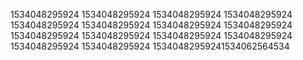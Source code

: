 1534048295924
1534048295924
1534048295924
1534048295924
1534048295924
1534048295924
1534048295924
1534048295924
1534048295924
1534048295924
1534048295924
1534048295924
1534048295924
1534048295924
15340482959241534062564534